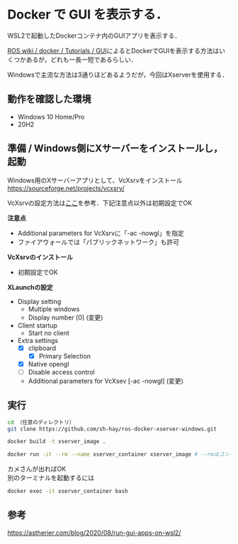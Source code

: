 # Docker で GUI を表示する．

WSL2で起動したDockerコンテナ内のGUIアプリを表示する．

[ROS wiki / docker / Tutorials / GUI](http://wiki.ros.org/docker/Tutorials/GUI)によるとDockerでGUIを表示する方法はいくつかあるが，どれも一長一短であるらしい．

Windowsで主流な方法は3通りほどあるようだが，今回はXserverを使用する．

## 動作を確認した環境
- Windows 10 Home/Pro
- 20H2

## 準備 / Windows側にXサーバーをインストールし，起動
Windows用のXサーバーアプリとして、VcXsrvをインストール  
https://sourceforge.net/projects/vcxsrv/

VcXsrvの設定方法は[ここ](https://astherier.com/blog/2020/08/run-gui-apps-on-wsl2/#:~:text=on%2Dwindows%2D1...-,Windows%E5%81%B4%E3%81%ABX%E3%82%B5%E3%83%BC%E3%83%90%E3%83%BC%E3%82%92%E3%82%A4%E3%83%B3%E3%82%B9%E3%83%88%E3%83%BC%E3%83%AB,-WSL2%E4%B8%8A%E3%81%AEUbuntu)を参考．下記注意点以外は初期設定でOK  

__注意点__
- Additional parameters for VcXsrvに「-ac -nowgl」を指定
- ファイアウォールでは「パブリックネットワーク」も許可

__VcXsrvのインストール__  
- 初期設定でOK


__XLaunchの設定__
- Display setting
  - Multiple windows
  - Display number [0] (変更)
- Client startup
  - Start no client
- Extra settings
  - [x] clipboard
    - [x] Primary Selection
  - [x] Native opengl
  - [ ] Disable access control
  - Additional parameters for VcXsev [-ac -nowgl] (変更)


## 実行
```bash
cd （任意のディレクトリ）
git clone https://github.com/sh-hay/ros-docker-xserver-windows.git

docker build -t xserver_image .

docker run -it --rm --name xserver_container xserver_image # --rmはコンテナ終了時に自動で削除するオプション
```

カメさんが出ればOK  
別のターミナルを起動するには
```bash
docker exec -it xserver_container bash
```


## 参考
https://astherier.com/blog/2020/08/run-gui-apps-on-wsl2/